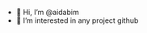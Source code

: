 - 👋 Hi, I’m @aidabim
- 👀 I’m interested in any project github


<!---
aidabim/aidabim is a ✨ special ✨ repository because its `README.md` (this file) appears on your GitHub profile.
You can click the Preview link to take a look at your changes.
--->
